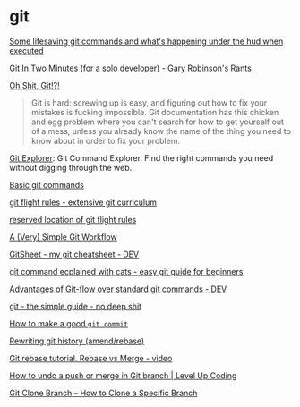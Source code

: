 # git

[Some lifesaving git commands and what's happening under the hud when executed](https://dev.to/polymathsomnath/git-commands-that-will-save-your-job-14ac)

[Git In Two Minutes (for a solo developer) - Gary Robinson's Rants](https://www.garyrobinson.net/2014/10/git-in-two-minutes-for-a-solo-developer.html)

[Oh Shit, Git!?!](https://ohshitgit.com/)

> Git is hard: screwing up is easy, and figuring out how to fix your mistakes is fucking impossible. Git documentation has this chicken and egg problem where you can't search for how to get yourself out of a mess, unless you already know the name of the thing you need to know about in order to fix your problem.

[Git Explorer](https://gitexplorer.com/): Git Command Explorer. Find the right commands you need without digging through the web.

[Basic git commands](https://dev.to/anisha/basic-git-commands-33ec)

[git flight rules - extensive git curriculum](https://github.com/k88hudson/git-flight-rules)

[reserved location of git flight rules](https://github.com/dainiuxt/git-flight-rules)

[A (Very) Simple Git Workflow](https://dev.to/afteralec/a-very-simple-git-workflow-54dl)

[GitSheet - my git cheatsheet - DEV](https://dev.to/myrtle/gitsheet-my-git-cheatsheet-4o18)

[git command ecplained with cats - easy git guide for beginners](https://girliemac.com/blog/2017/12/26/git-purr/)

[Advantages of Git-flow over standard git commands - DEV](https://dev.to/soumyadey/git-flow-over-standard-git-commands-1kl7)

[git - the simple guide - no deep shit](https://rogerdudler.github.io/git-guide/)

[How to make a good `git commit` ](https://dev.to/mishmanners/how-to-make-a-good-git-commit-1ed7)

[Rewriting git history (amend/rebase)](https://dev.to/okimotomizuho/open-source-rewriting-git-historyamendrebase-ada)

[Git rebase tutorial. Rebase vs Merge - video](https://youtu.be/kMvLn8WcAII)

[How to undo a push or merge in Git branch | Level Up Coding](https://levelup.gitconnected.com/git-workflow-devops-69e5a9071be1)

[Git Clone Branch – How to Clone a Specific Branch](https://www.freecodecamp.org/news/git-clone-branch-how-to-clone-a-specific-branch/)
